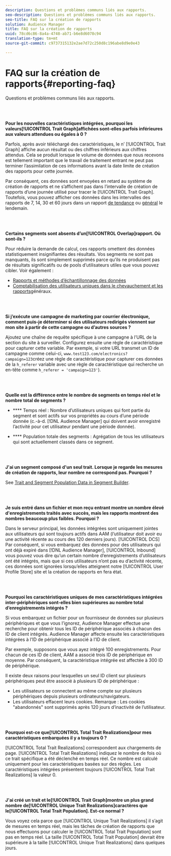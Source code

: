 ```yaml
---
description: Questions et problèmes communs liés aux rapports.
seo-description: Questions et problèmes communs liés aux rapports.
seo-title: FAQ sur la création de rapports
solution: Audience Manager
title: FAQ sur la création de rapports
uuid: 78cd6c86-8a4a-4748-ab71-b6e8d6078c94
translation-type: tm+mt
source-git-commit: c9737315132e2ae7d72c250d8c196abe8d9e0e43

---
```



# FAQ sur la création de rapports{#reporting-faq}

Questions et problèmes communs liés aux rapports.

<br> 

<!-- 

faq_reports.xml

 -->

**Pour les nouvelles caractéristiques intégrées, pourquoi les valeurs[!UICONTROL Trait Graph]affichées sont-elles parfois inférieures aux valeurs attendues ou égales à 0 ?**

Parfois, après avoir téléchargé des caractéristiques, le n’ [!UICONTROL Trait Graph] affiche aucun résultat ou des chiffres inférieurs aux chiffres attendus. Cela se produit lorsque le volume de données que nous recevons est tellement important que le travail de traitement entrant ne peut pas terminer l’assimilation de ces informations avant la date limite de création des rapports pour cette journée.

Par conséquent, ces données sont envoyées en retard au système de création de rapports et ne s’affichent pas dans l’intervalle de création de rapports d’une journée utilisé pour tracer le [!UICONTROL Trait Graph]. Toutefois, vous pouvez afficher ces données dans les intervalles des rapports de 7, 14, 30 et 60 jours dans un rapport [de tendance](../reporting/trend-reports.md#trend-report-overview) ou [général](../reporting/general-reports.md#general-reports-overview) le lendemain.

<br> 

**Certains segments sont absents d’un[!UICONTROL Overlap]rapport. Où sont-ils ?**

Pour réduire la demande de calcul, ces rapports omettent des données statistiquement insignifiantes des résultats. Vos segments ne sont pas manquants, ils sont simplement supprimés parce qu’ils ne produisent pas de résultats significatifs ou de pools d’utilisateurs utiles que vous pouvez cibler. Voir également :

* [Rapports et méthodes d’échantillonnage des données](../reporting/report-sampling.md)
* [Comptabilisation des utilisateurs uniques dans le chevauchement et les rapports](../reporting/unique-user-counts.md)généraux.

<br> 

**Si j’exécute une campagne de marketing par courrier électronique, comment puis-je déterminer si des utilisateurs redirigés viennent sur mon site à partir de cette campagne ou d’autres sources ?**

Ajoutez une chaîne de requête spécifique à une campagne à l’URL de la section du site à surveiller. Configurez ensuite une règle de caractéristique pour capturer cette variable. Par exemple, si votre URL transmet un ID de campagne comme celui-ci, `www.test123.com/electronics?campaign=123`créez une règle de caractéristique pour capturer ces données de la `h_referer` variable avec une règle de caractéristique qui recherche un en-tête comme `h_referer = 'campaign=123'`).

<br> 

**Quelle est la différence entre le nombre de segments en temps réel et le nombre total de segments ?**

* **** Temps réel : Nombre d’utilisateurs uniques qui font partie du segment et sont actifs sur vos propriétés au cours d’une période donnée (c.-à-d. [!DNL Audience Manager] qui doivent avoir enregistré l’activité pour cet utilisateur pendant une période donnée).

* **** Population totale des segments : Agrégation de tous les utilisateurs qui sont actuellement classés dans ce segment.

<!-- 

<p> <b>Why is data available for total fires for traits but not segments?</b> </p> 
<p>Total fires correspond to page loads. Total trait fires provide the number of times that specific trait has fired. This number will always be equal to, or greater than, your unique user count. By contrast, segments are audience profiles that represent groups of users. Segments don't correlate to page loads or views because they're tied to logic that classifies users based on rules, not individual traits. </p>

 -->

<br> 

**J'ai un segment composé d'un seul trait. Lorsque je regarde les mesures de création de rapports, leur nombre ne correspond pas. Pourquoi ?**

See [Trait and Segment Population Data in Segment Builder](../features/segments/segment-builder-data.md).

<br> 

<!-- 

<p> <b>Why would there be a difference between real-time segment population and the unique values?</b> </p> 
<p>Audience Manager uses different methodologies to count traits and segments. </p> 
<p>For traits, the uniques metric represents receipt of data collection. Every time a visitor realizes a particular trait, either in real-time via the DCS, or offline via Inbound, the uniques for that trait goes up by 1. </p> 
<p>For example, a trait uniques of 2,340 over the range of seven days means that 2,340 unique visitors realized that trait over the last seven days. </p> 
<p>Segments are counted differently because their primary purpose is to help you understand your audience better. Every time Audience Manager sees a visitor in real-time who is a member of a given segment, even if that segment isn’t being newly realized or re-realized on a request, the uniques for that segment goes up by 1. </p> 
<p>For example, a segment uniques of 5,000 over the range of seven days means that Audience Manager saw 5,000 unique users in real-time data-collection events over the last seven days who were members of that segment at the time that Audience Manager saw them, regardless of whether that was a new membership or a pre-existing one. </p>

 -->

**Je suis entré dans un fichier et mon reçu entrant montre un nombre élevé d'enregistrements traités avec succès, mais les rapports montrent des nombres beaucoup plus faibles. Pourquoi ?**

Dans le serveur principal, les données intégrées sont uniquement jointes aux utilisateurs qui sont toujours actifs dans AAM (l’utilisateur doit avoir eu une activité récente au cours des 120 derniers jours). [!UICONTROL DCS] Par conséquent, si vous embarquez des données pour des utilisateurs qui ont déjà expiré dans [!DNL Audience Manager], [!UICONTROL Inbound] vous pouvez vous dire qu’un certain nombre d’enregistrements d’utilisateurs ont été intégrés, mais que si ces utilisateurs n’ont pas eu d’activité récente, ces données sont ignorées lorsqu’elles atteignent notre [!UICONTROL User Profile Store] site et la création de rapports en fera état.

<br> 

**Pourquoi les caractéristiques uniques de mes caractéristiques intégrées inter-périphériques sont-elles bien supérieures au nombre total d’enregistrements intégrés ?**

Si vous embarquez un fichier pour un fournisseur de données sur plusieurs périphériques et que vous l’ignorez, Audience Manager effectue une recherche pour obtenir tous les ID de périphérique associés à chacun des ID de client intégrés. Audience Manager affecte ensuite les caractéristiques intégrées à l’ID de périphérique associé à l’ID de client.

Par exemple, supposons que vous ayez intégré 100 enregistrements. Pour chacun de ces ID de client, AAM a associé trois ID de périphérique en moyenne. Par conséquent, la caractéristique intégrée est affectée à 300 ID de périphérique.

Il existe deux raisons pour lesquelles un seul ID client sur plusieurs périphériques peut être associé à plusieurs ID de périphérique :

* Les utilisateurs se connectent au même compte sur plusieurs périphériques depuis plusieurs ordinateurs/navigateurs.
* Les utilisateurs effacent leurs cookies. Remarque : Les cookies "abandonnés" sont supprimés après 120 jours d’inactivité de l’utilisateur.

<br> 

**Pourquoi est-ce que[!UICONTROL Total Trait Realizations]pour mes caractéristiques embarquées il y a toujours 0 ?**

[!UICONTROL Total Trait Realizations] correspondent aux chargements de page. [!UICONTROL Total Trait Realizations] indiquez le nombre de fois où ce trait spécifique a été déclenché en temps réel. Ce nombre est calculé uniquement pour les caractéristiques basées sur des règles. Les caractéristiques intégrées présentent toujours [!UICONTROL Total Trait Realizations] la valeur 0.

<br> 

**J'ai créé un trait et le[!UICONTROL Trait Graph]montre un plus grand nombre de[!UICONTROL Unique Trait Realizations]caractères que le[!UICONTROL Total Trait Population]. Est-ce normal ?**

Vous voyez cela parce que [!UICONTROL Unique Trait Realizations] il s’agit de mesures en temps réel, mais les tâches de création de rapports que nous effectuons pour calculer le [!UICONTROL Total Trait Population] sont pas en temps réel. La taille [!UICONTROL Total Trait Population] devrait être supérieure à la taille [!UICONTROL Unique Trait Realizations] dans quelques jours.
